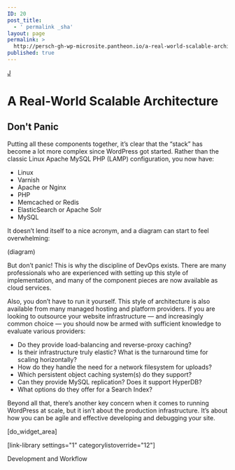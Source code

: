 ```yaml
---
ID: 20
post_title:
  - ' permalink _sha'
layout: page
permalink: >
  http://persch-gh-wp-microsite.pantheon.io/a-real-world-scalable-architecture/
published: true
---
```

<a class="loopback" href="/query-performance/">J</a>

# A Real-World Scalable Architecture

## Don't Panic

Putting all these components together, it’s clear that the “stack” has become a lot more complex since WordPress got started. Rather than the classic Linux Apache MySQL PHP (LAMP) configuration, you now have:

*   Linux
*   Varnish
*   Apache or Nginx
*   PHP
*   Memcached or Redis
*   ElasticSearch or Apache Solr
*   MySQL

It doesn’t lend itself to a nice acronym, and a diagram can start to feel overwhelming:

(diagram)

But don’t panic! This is why the discipline of DevOps exists. There are many professionals who are experienced with setting up this style of implementation, and many of the component pieces are now available as cloud services.

Also, you don’t have to run it yourself. This style of architecture is also available from many managed hosting and platform providers. If you are looking to outsource your website infrastructure — and increasingly common choice — you should now be armed with sufficient knowledge to evaluate various providers:

*   Do they provide load-balancing and reverse-proxy caching?
*   Is their infrastructure truly elastic? What is the turnaround time for scaling horizontally?
*   How do they handle the need for a network filesystem for uploads?
*   Which persistent object caching system(s) do they support?
*   Can they provide MySQL replication? Does it support HyperDB?
*   What options do they offer for a Search Index?

Beyond all that, there’s another key concern when it comes to running WordPress at scale, but it isn’t about the production infrastructure. It’s about how you can be agile and effective developing and debugging your site.

[do_widget_area]

<a class="loopnext" href="/development-and-workflow/"><i class="fa fa-angle-down"></i></a>[link-library settings="1" categorylistoverride="12"]

<div class="pageloop" id="id22">
  <div>
    Development and Workflow
  </div>
</div>